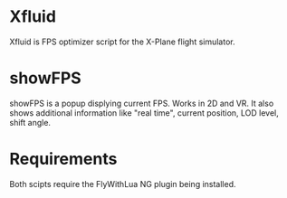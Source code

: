 
# Xfluid

Xfluid is FPS optimizer script for the X-Plane flight simulator.

# showFPS

showFPS is a popup displying current FPS. Works in 2D and VR. It also shows additional information like "real time", current position, LOD level, shift angle.

# Requirements

Both scipts require the FlyWithLua NG plugin being installed.

